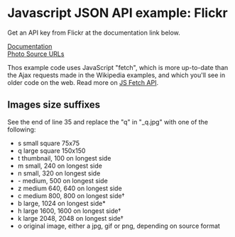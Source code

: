 # Javascript JSON API example: Flickr

Get an API key from Flickr at the documentation link below.

[Documentation](https://www.flickr.com/services/api/)  
[Photo Source URLs](https://www.flickr.com/services/api/misc.urls.html)

Thos example code uses JavaScript "fetch", which is more up-to-date than the Ajax requests made in the Wikipedia examples, and which you'll see in older code on the web. Read more on [JS Fetch API](https://developer.mozilla.org/en-US/docs/Web/API/Fetch_API).


## Images size suffixes

See the end of line 35 and replace the "q" in "_q.jpg" with one of the following:

- s	small square 75x75  
- q	large square 150x150  
- t	thumbnail, 100 on longest side  
- m	small, 240 on longest side  
- n	small, 320 on longest side  
- \-	medium, 500 on longest side  
- z	medium 640, 640 on longest side  
- c	medium 800, 800 on longest side†  
- b	large, 1024 on longest side*  
- h	large 1600, 1600 on longest side†  
- k	large 2048, 2048 on longest side†  
- o	original image, either a jpg, gif or png, depending on source format

